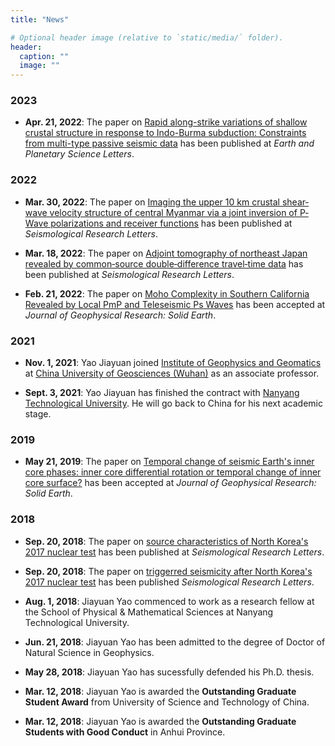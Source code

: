 ```yaml
---
title: "News"

# Optional header image (relative to `static/media/` folder).
header:
  caption: ""
  image: ""
---
```


### 2023

- **Apr. 21, 2022**:
  The paper on
  [Rapid along-strike variations of shallow crustal structure in response to Indo-Burma subduction: Constraints from multi-type passive seismic data](https://doi.org/10.1016/j.epsl.2023.118105)
  has been published at *Earth and Planetary Science Letters*.

### 2022

- **Mar. 30, 2022**:
  The paper on
  [Imaging the upper 10 km crustal shear‐wave velocity structure of central Myanmar via a joint inversion of P‐Wave polarizations and receiver functions](https://doi.org/10.1785/0220210292)
  has been published at *Seismological Research Letters*.

- **Mar. 18, 2022**:
  The paper on
  [Adjoint tomography of northeast Japan revealed by common‐source double‐difference travel‐time data](https://doi.org/10.1785/0220210317)
  has been published at *Seismological Research Letters*.

- **Feb. 21, 2022**:
  The paper on
  [Moho Complexity in Southern California Revealed by Local PmP and Teleseismic Ps Waves](https://doi.org/10.1029/2021JB023033)
  has been accepted at *Journal of Geophysical Research: Solid Earth*.

### 2021

- **Nov. 1, 2021**:
  Yao Jiayuan joined
  [Institute of Geophysics and Geomatics](https://dkxy.cug.edu.cn/) at
  [China University of Geosciences (Wuhan)](https://www.cug.edu.cn/)
  as an associate professor.

- **Sept. 3, 2021**:
  Yao Jiayuan has finished the contract with
  [Nanyang Technological University](http://spms.ntu.edu.sg/).
  He will go back to China for his next academic stage.

### 2019

-  **May 21, 2019**:
   The paper on
   [Temporal change of seismic Earth's inner core phases: inner core differential rotation or temporal change of inner core surface?](https://doi.org/10.1029/2019JB017532)
   has been accepted at *Journal of Geophysical Research: Solid Earth*.

### 2018

-  **Sep. 20, 2018**:
   The paper on
   [source characteristics of North Korea's 2017 nuclear test](https://doi.org/10.1785/0220180134)
   has been published at *Seismological Research Letters*.

-  **Sep. 20, 2018**:
   The paper on
   [triggerred seismicity after North Korea's 2017 nuclear test](https://doi.org/10.1785/0220180135)
   has been published *Seismological Research Letters*.

-  **Aug. 1, 2018**:
   Jiayuan Yao commenced to work as a research fellow at the School of
   Physical & Mathematical Sciences at Nanyang Technological University.

-  **Jun. 21, 2018**:
   Jiayuan Yao has been admitted to the degree of Doctor of Natural Science in Geophysics.

-  **May 28, 2018**:
   Jiayuan Yao has sucessfully defended his Ph.D. thesis.

-  **Mar. 12, 2018**:
   Jiayuan Yao is awarded the **Outstanding Graduate Student Award**
   from University of Science and Technology of China.

-  **Mar. 12, 2018**:
   Jiayuan Yao is awarded the **Outstanding Graduate Students with Good Conduct**
   in Anhui Province.
